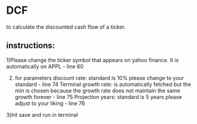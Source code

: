 # DCF
to calculate the discounted cash flow of a ticker. 

## instructions:
1)Please change the ticker symbol that appears on yahoo finance. It is automatically on APPL - line 60

2) for parameters
  discount rate: standard is 10% please change to your standard - line 74
  Terminal growth rate: is automatically fetched but the min is chosen because the growth rate does not maintain the same growth forever -  line 75
  Projection years: standard is 5 years please adjust to your liking - line 76

3)hit save and run in terminal
